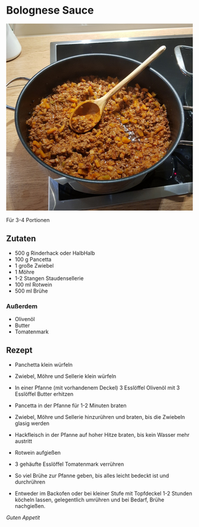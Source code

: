# Bolognese Sauce

![img](imgs/Bolognese_Sauce.jpg)

Für 3-4 Portionen

## Zutaten
- 500 g Rinderhack oder HalbHalb
- 100 g Pancetta
- 1 große Zwiebel
- 1 Möhre
- 1-2 Stangen Staudensellerie
- 100 ml Rotwein
- 500 ml Brühe

### Außerdem
- Olivenöl
- Butter
- Tomatenmark

## Rezept
- Panchetta klein würfeln

- Zwiebel, Möhre und Sellerie klein würfeln

- In einer Pfanne (mit vorhandenem Deckel) 3 Esslöffel Olivenöl mit 3 Esslöffel Butter erhitzen

- Pancetta in der Pfanne für 1-2 Minuten braten

- Zwiebel, Möhre und Sellerie hinzurühren und braten, bis die Zwiebeln glasig werden

- Hackfleisch in der Pfanne auf hoher Hitze braten, bis kein Wasser mehr austritt

- Rotwein aufgießen

- 3 gehäufte Esslöffel Tomatenmark verrühren

- So viel Brühe zur Pfanne geben, bis alles leicht bedeckt ist und durchrühren

- Entweder im Backofen oder bei kleiner Stufe mit Topfdeckel 1-2 Stunden köcheln lassen, gelegentlich umrühren und bei Bedarf, Brühe nachgießen.

*Guten Appetit*
